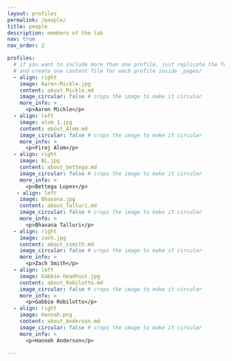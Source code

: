 ```yaml
---
layout: profiles
permalink: /people/
title: people
description: members of the lab
nav: true
nav_order: 2

profiles:
  # if you want to include more than one profile, just replicate the following block
  # and create one content file for each profile inside _pages/
  - align: right
    image: Aaron-Mickle.jpg
    content: about_Mickle.md
    image_circular: false # crops the image to make it circular
    more_info: >
      <p>Aaron Mickle</p>
  - align: left
    image: alom_1.jpg
    content: about_Alom.md
    image_circular: false # crops the image to make it circular
    more_info: >
      <p>Firoj Alom</p>
  - align: right
    image: BL.jpg
    content: about_bettega.md
    image_circular: false # crops the image to make it circular
    more_info: >
      <p>Bettega Lopes</p>
   - align: left
    image: Bhavana.jpg
    content: about_Talluri.md
    image_circular: false # crops the image to make it circular
    more_info: >
      <p>Bhavana Talluri</p>
  - align: right
    image: zach.jpg
    content: about_zsmith.md
    image_circular: false # crops the image to make it circular
    more_info: >
      <p>Zach Smith</p>
  - align: left
    image: Gabbie-headhsot.jpg
    content: about_Robilotto.md
    image_circular: false # crops the image to make it circular
    more_info: >
      <p>Gabbie Robilotto</p>
  - align: right
    image: Hannah.png
    content: about_Anderson.md
    image_circular: false # crops the image to make it circular
    more_info: >
      <p>Hannah Anderson</p>

---
```

